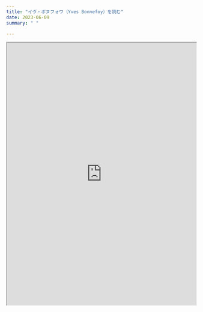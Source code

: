 ```yaml
---
title: "イヴ・ボヌフォワ（Yves Bonnefoy）を読む"
date: 2023-06-09
summary: " "

---
```


<iframe width=100% height=700px src="https://docs.google.com/document/d/e/2PACX-1vTuQH1LRyooIWrmLGqCj1FYihOXl4vBWid_Sk-z0ZI_-DEbHbtejerK_suNnU5iMA-6Ynqt5TAYAx9D/pub?embedded=true"></iframe>
